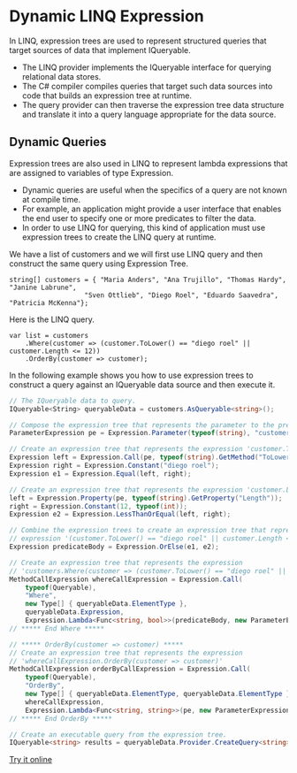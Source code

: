 # Dynamic LINQ Expression

In LINQ, expression trees are used to represent structured queries that target sources of data that implement IQueryable<T>. 

 - The LINQ provider implements the IQueryable<T> interface for querying relational data stores. 
 - The C# compiler compiles queries that target such data sources into code that builds an expression tree at runtime. 
 - The query provider can then traverse the expression tree data structure and translate it into a query language appropriate for the data source.

## Dynamic Queries

Expression trees are also used in LINQ to represent lambda expressions that are assigned to variables of type Expression<TDelegate>.

 - Dynamic queries are useful when the specifics of a query are not known at compile time. 
 - For example, an application might provide a user interface that enables the end user to specify one or more predicates to filter the data. 
 - In order to use LINQ for querying, this kind of application must use expression trees to create the LINQ query at runtime.

We have a list of customers and we will first use LINQ query and then construct the same query using Expression Tree.

```charp
string[] customers = { "Maria Anders", "Ana Trujillo", "Thomas Hardy", "Janine Labrune",
                   "Sven Ottlieb", "Diego Roel", "Eduardo Saavedra", "Patricia McKenna"};
```

Here is the LINQ query.

```charp
var list = customers
    .Where(customer => (customer.ToLower() == "diego roel" || customer.Length <= 12))
    .OrderBy(customer => customer);
```

In the following example shows you how to use expression trees to construct a query against an IQueryable data source and then execute it.

```csharp
// The IQueryable data to query.  
IQueryable<String> queryableData = customers.AsQueryable<string>();

// Compose the expression tree that represents the parameter to the predicate.  
ParameterExpression pe = Expression.Parameter(typeof(string), "customer");

// Create an expression tree that represents the expression 'customer.ToLower() == "diego roel"'.  
Expression left = Expression.Call(pe, typeof(string).GetMethod("ToLower", System.Type.EmptyTypes));
Expression right = Expression.Constant("diego roel");
Expression e1 = Expression.Equal(left, right);

// Create an expression tree that represents the expression 'customer.Length <= 12'.  
left = Expression.Property(pe, typeof(string).GetProperty("Length"));
right = Expression.Constant(12, typeof(int));
Expression e2 = Expression.LessThanOrEqual(left, right);

// Combine the expression trees to create an expression tree that represents the  
// expression '(customer.ToLower() == "diego roel" || customer.Length <= 12)'.  
Expression predicateBody = Expression.OrElse(e1, e2);

// Create an expression tree that represents the expression  
// 'customers.Where(customer => (customer.ToLower() == "diego roel" || customer.Length <= 12))'  
MethodCallExpression whereCallExpression = Expression.Call(
    typeof(Queryable),
    "Where",
    new Type[] { queryableData.ElementType },
    queryableData.Expression,
    Expression.Lambda<Func<string, bool>>(predicateBody, new ParameterExpression[] { pe }));
// ***** End Where *****  

// ***** OrderBy(customer => customer) *****  
// Create an expression tree that represents the expression  
// 'whereCallExpression.OrderBy(customer => customer)'  
MethodCallExpression orderByCallExpression = Expression.Call(
    typeof(Queryable),
    "OrderBy",
    new Type[] { queryableData.ElementType, queryableData.ElementType },
    whereCallExpression,
    Expression.Lambda<Func<string, string>>(pe, new ParameterExpression[] { pe }));
// ***** End OrderBy *****  

// Create an executable query from the expression tree.  
IQueryable<string> results = queryableData.Provider.CreateQuery<string>(orderByCallExpression);
```
[Try it online](https://dotnetfiddle.net/LrXICy)